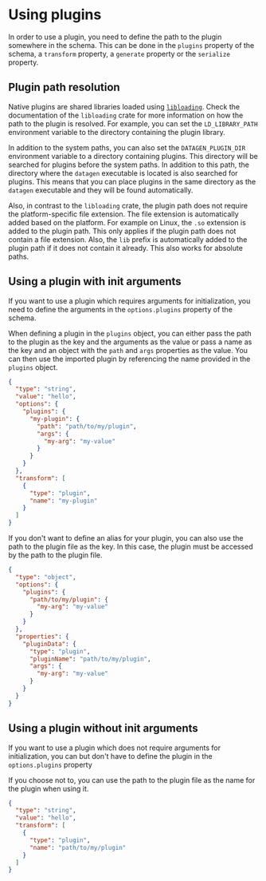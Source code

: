 # Using plugins

In order to use a plugin, you need to define the path to the plugin somewhere
in the schema. This can be done in the `plugins` property of the schema,
a `transform` property, a `generate` property or the `serialize` property.

## Plugin path resolution

Native plugins are shared libraries loaded using
[`libloading`](https://docs.rs/libloading/latest/libloading).
Check the documentation of the `libloading` crate for more information
on how the path to the plugin is resolved. For example, you can set
the `LD_LIBRARY_PATH` environment variable to the directory containing
the plugin library.

In addition to the system paths, you can also set the `DATAGEN_PLUGIN_DIR`
environment variable to a directory containing plugins. This directory
will be searched for plugins before the system paths. In addition to
this path, the directory where the `datagen` executable is located
is also searched for plugins. This means that you can place plugins
in the same directory as the `datagen` executable and they will be
found automatically.

Also, in contrast to the `libloading` crate, the plugin path does not require
the platform-specific file extension. The file extension is automatically
added based on the platform. For example on Linux, the `.so` extension
is added to the plugin path. This only applies if the plugin path does not
contain a file extension. Also, the `lib` prefix is automatically added
to the plugin path if it does not contain it already. This also works
for absolute paths.

## Using a plugin with init arguments

If you want to use a plugin which requires arguments for initialization,
you need to define the arguments in the `options.plugins` property of the schema.

When defining a plugin in the `plugins` object, you can either pass
the path to the plugin as the key and the arguments as the value or
pass a name as the key and an object with the `path` and `args` properties
as the value. You can then use the imported plugin by referencing the
name provided in the `plugins` object.

```json
{
  "type": "string",
  "value": "hello",
  "options": {
    "plugins": {
      "my-plugin": {
        "path": "path/to/my/plugin",
        "args": {
          "my-arg": "my-value"
        }
      }
    }
  },
  "transform": [
    {
      "type": "plugin",
      "name": "my-plugin"
    }
  ]
}
```

If you don't want to define an alias for your plugin, you can also
use the path to the plugin file as the key. In this case, the plugin
must be accessed by the path to the plugin file.

```json
{
  "type": "object",
  "options": {
    "plugins": {
      "path/to/my/plugin": {
        "my-arg": "my-value"
      }
    }
  },
  "properties": {
    "pluginData": {
      "type": "plugin",
      "pluginName": "path/to/my/plugin",
      "args": {
        "my-arg": "my-value"
      }
    }
  }
}
```

## Using a plugin without init arguments

If you want to use a plugin which does not require arguments for initialization,
you can but don't have to define the plugin in the `options.plugins` property

If you choose not to, you can use the path to the plugin file as the name
for the plugin when using it.

```json
{
  "type": "string",
  "value": "hello",
  "transform": [
    {
      "type": "plugin",
      "name": "path/to/my/plugin"
    }
  ]
}
```
